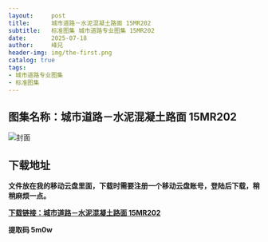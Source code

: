 ```yaml
---
layout:     post
title:      城市道路－水泥混凝土路面 15MR202
subtitle:   标准图集 城市道路专业图集 15MR202
date:       2025-07-18
author:     峰兄
header-img: img/the-first.png
catalog: true
tags:
- 城市道路专业图集
- 标准图集
---
```

## 图集名称：城市道路－水泥混凝土路面 15MR202
![封面](https://pic1.imgdb.cn/item/6878b21b58cb8da5c8be5e85.jpg)


## 下载地址 
**文件放在我的移动云盘里面，下载时需要注册一个移动云盘账号，登陆后下载，稍稍麻烦一点。**  
  
[**下载链接：城市道路－水泥混凝土路面 15MR202**](https://caiyun.139.com/w/i/2oxwDp2oB0mh3)


**提取码 5m0w**

